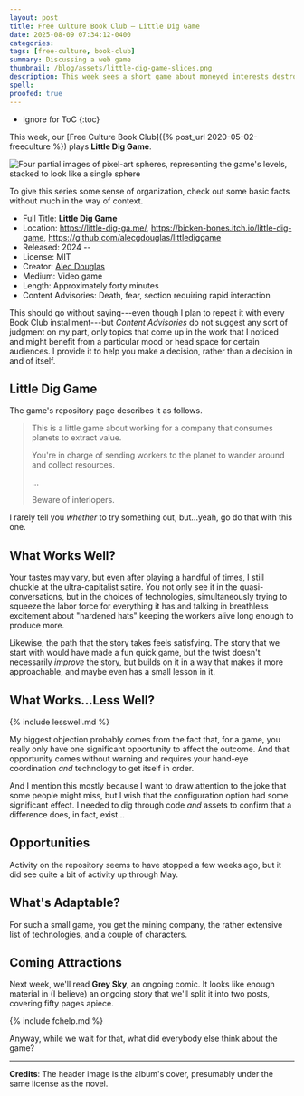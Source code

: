 ```yaml
---
layout: post
title: Free Culture Book Club — Little Dig Game
date: 2025-08-09 07:34:12-0400
categories:
tags: [free-culture, book-club]
summary: Discussing a web game
thumbnail: /blog/assets/little-dig-game-slices.png
description: This week sees a short game about moneyed interests destroying the universe...maybe.
spell: 
proofed: true
---
```


* Ignore for ToC
{:toc}

This week, our [Free Culture Book Club]({% post_url 2020-05-02-freeculture %}) plays **Little Dig Game**.

![Four partial images of pixel-art spheres, representing the game's levels, stacked to look like a single sphere](/blog/assets/little-dig-game-slices.png "Seriously, go play this one")

To give this series some sense of organization, check out some basic facts without much in the way of context.

 * Full Title:  **Little Dig Game**
 * Location:  <https://little-dig-ga.me/>, <https://bicken-bones.itch.io/little-dig-game>, <https://github.com/alecgdouglas/littlediggame>
 * Released:  2024 --
 * License:  MIT
 * Creator:  [Alec Douglas](https://github.com/alecgdouglas)
 * Medium:  Video game
 * Length:  Approximately forty minutes
 * Content Advisories:  Death, fear, section requiring rapid interaction

This should go without saying---even though I plan to repeat it with every Book Club installment---but *Content Advisories* do not suggest any sort of judgment on my part, only topics that come up in the work that I noticed and might benefit from a particular mood or head space for certain audiences.  I provide it to help you make a decision, rather than a decision in and of itself.

## Little Dig Game

The game's repository page describes it as follows.

> This is a little game about working for a company that consumes planets to extract value.
>
> You're in charge of sending workers to the planet to wander around and collect resources.
>
> ...
>
> Beware of interlopers.

I rarely tell you *whether* to try something out, but...yeah, go do that with this one.

## What Works Well?

Your tastes may vary, but even after playing a handful of times, I still chuckle at the ultra-capitalist satire.  You not only see it in the quasi-conversations, but in the choices of technologies, simultaneously trying to squeeze the labor force for everything it has and talking in breathless excitement about "hardened hats" keeping the workers alive long enough to produce more.

Likewise, the path that the story takes feels satisfying.  The story that we start with would have made a fun quick game, but the twist doesn't necessarily *improve* the story, but builds on it in a way that makes it more approachable, and maybe even has a small lesson in it.

## What Works...Less Well?

{% include lesswell.md %}

My biggest objection probably comes from the fact that, for a game, you really only have one significant opportunity to affect the outcome.  And that opportunity comes without warning and requires your hand-eye coordination *and* technology to get itself in order.

And I mention this mostly because I want to draw attention to the joke that some people might miss, but I wish that the configuration option had some significant effect.  I needed to dig through code *and* assets to confirm that a difference does, in fact, exist...

## Opportunities

Activity on the repository seems to have stopped a few weeks ago, but it did see quite a bit of activity up through May.

## What's Adaptable?

For such a small game, you get the mining company, the rather extensive list of technologies, and a couple of characters.

## Coming Attractions

Next week, we'll read **Grey Sky**, an ongoing comic.  It looks like enough material in (I believe) an ongoing story that we'll split it into two posts, covering fifty pages apiece.

{% include fchelp.md %}

Anyway, while we wait for that, what did everybody else think about the game?

* * *

**Credits**:  The header image is the album's cover, presumably under the same license as the novel.

